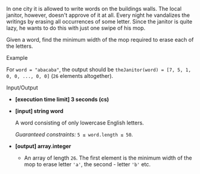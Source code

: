 
In one city it is allowed to write words on the buildings walls. The local janitor, however, doesn't approve of it at all. Every night he vandalizes the writings by erasing all occurrences of some letter. Since the janitor is quite lazy, he wants to do this with just one swipe of his mop.

Given a word, find the minimum width of the mop required to erase each of the letters.

Example

For  `word = "abacaba"`, the output should be
`theJanitor(word) = [7, 5, 1, 0, 0, ..., 0, 0]`  (`26`  elements altogether).

Input/Output

-   **[execution time limit] 3 seconds (cs)**

-   **[input] string word**

    A word consisting of only lowercase English letters.

    _Guaranteed constraints:_
    `5 ≤ word.length ≤ 50`.

-   **[output] array.integer**

    -   An array of length  `26`. The first element is the minimum width of the mop to erase letter  `'a'`, the second - letter  `'b'`  etc.
